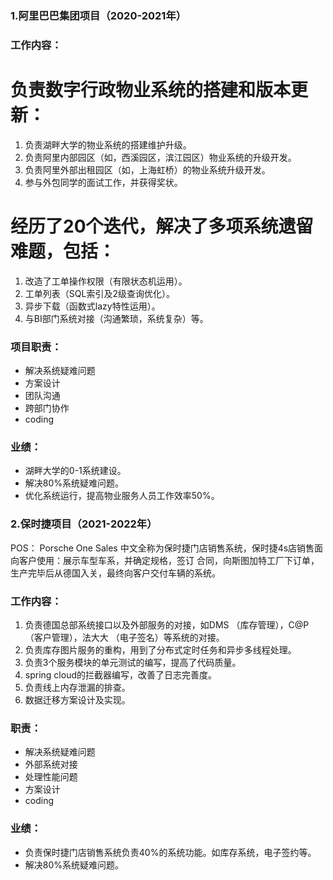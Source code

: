 ### 1.阿里巴巴集团项目（2020-2021年）

### 工作内容：

# 负责数字行政物业系统的搭建和版本更新：
1. 负责湖畔大学的物业系统的搭建维护升级。
2. 负责阿里内部园区（如，西溪园区，滨江园区）物业系统的升级开发。
3. 负责阿里外部出租园区（如，上海虹桥）的物业系统升级开发。
4. 参与外包同学的面试工作，并获得奖状。

# 经历了20个迭代，解决了多项系统遗留难题，包括：
1. 改造了工单操作权限（有限状态机运用）。
2. 工单列表（SQL索引及2级查询优化）。
3. 异步下载（函数式lazy特性运用）。
4. 与BI部门系统对接（沟通繁琐，系统复杂）等。

### 项目职责：
* 解决系统疑难问题
* 方案设计
* 团队沟通
* 跨部门协作
* coding

### 业绩：
* 湖畔大学的0-1系统建设。
* 解决80%系统疑难问题。
* 优化系统运行，提高物业服务人员工作效率50%。


### 2.保时捷项目（2021-2022年）

POS： Porsche One Sales 中文全称为保时捷门店销售系统，保时捷4s店销售面向客户使用：展示车型车系，并确定规格，签订 合同，向斯图加特工厂下订单，生产完毕后从德国入关，最终向客户交付车辆的系统。 

### 工作内容： 
1. 负责德国总部系统接口以及外部服务的对接，如DMS （库存管理），C@P （客户管理），法大大 （电子签名）等系统的对接。 
2. 负责库存图片服务的重构，用到了分布式定时任务和异步多线程处理。 
3. 负责3个服务模块的单元测试的编写，提高了代码质量。 
4. spring cloud的拦截器编写，改善了日志完善度。 
5. 负责线上内存泄漏的排查。 
6. 数据迁移方案设计及实现。 

### 职责： 
* 解决系统疑难问题
* 外部系统对接
* 处理性能问题
* 方案设计
* coding

### 业绩： 
* 负责保时捷门店销售系统负责40%的系统功能。如库存系统，电子签约等。
* 解决80%系统疑难问题。

